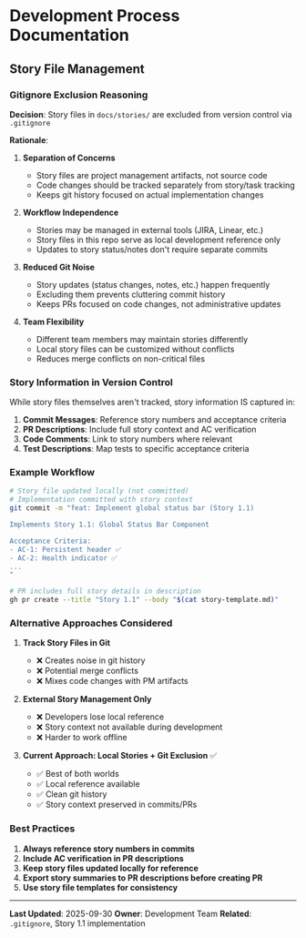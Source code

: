 # Development Process Documentation

## Story File Management

### Gitignore Exclusion Reasoning

**Decision**: Story files in `docs/stories/` are excluded from version control via `.gitignore`

**Rationale**:

1. **Separation of Concerns**
   - Story files are project management artifacts, not source code
   - Code changes should be tracked separately from story/task tracking
   - Keeps git history focused on actual implementation changes

2. **Workflow Independence**
   - Stories may be managed in external tools (JIRA, Linear, etc.)
   - Story files in this repo serve as local development reference only
   - Updates to story status/notes don't require separate commits

3. **Reduced Git Noise**
   - Story updates (status changes, notes, etc.) happen frequently
   - Excluding them prevents cluttering commit history
   - Keeps PRs focused on code changes, not administrative updates

4. **Team Flexibility**
   - Different team members may maintain stories differently
   - Local story files can be customized without conflicts
   - Reduces merge conflicts on non-critical files

### Story Information in Version Control

While story files themselves aren't tracked, story information IS captured in:

1. **Commit Messages**: Reference story numbers and acceptance criteria
2. **PR Descriptions**: Include full story context and AC verification
3. **Code Comments**: Link to story numbers where relevant
4. **Test Descriptions**: Map tests to specific acceptance criteria

### Example Workflow

```bash
# Story file updated locally (not committed)
# Implementation committed with story context
git commit -m "feat: Implement global status bar (Story 1.1)

Implements Story 1.1: Global Status Bar Component

Acceptance Criteria:
- AC-1: Persistent header ✅
- AC-2: Health indicator ✅
...
"

# PR includes full story details in description
gh pr create --title "Story 1.1" --body "$(cat story-template.md)"
```

### Alternative Approaches Considered

1. **Track Story Files in Git**
   - ❌ Creates noise in git history
   - ❌ Potential merge conflicts
   - ❌ Mixes code changes with PM artifacts

2. **External Story Management Only**
   - ❌ Developers lose local reference
   - ❌ Story context not available during development
   - ❌ Harder to work offline

3. **Current Approach: Local Stories + Git Exclusion** ✅
   - ✅ Best of both worlds
   - ✅ Local reference available
   - ✅ Clean git history
   - ✅ Story context preserved in commits/PRs

### Best Practices

1. **Always reference story numbers in commits**
2. **Include AC verification in PR descriptions**
3. **Keep story files updated locally for reference**
4. **Export story summaries to PR descriptions before creating PR**
5. **Use story file templates for consistency**

---

**Last Updated**: 2025-09-30
**Owner**: Development Team
**Related**: `.gitignore`, Story 1.1 implementation
